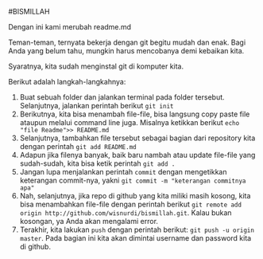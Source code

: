 #BISMILLAH

Dengan ini kami merubah readme.md

Teman-teman, ternyata bekerja dengan git begitu mudah dan enak. Bagi Anda yang belum tahu, mungkin harus mencobanya demi kebaikan kita.

Syaratnya, kita sudah menginstal git di komputer kita.

Berikut adalah langkah-langkahnya:

1. Buat sebuah folder dan jalankan terminal pada folder tersebut. Selanjutnya, jalankan perintah berikut `git init`
2. Berikutnya, kita bisa menambah file-file, bisa langsung copy paste file ataupun melalui command line juga. Misalnya ketikkan berikut `echo "file Readme">> README.md`
3. Selanjutnya, tambahkan file tersebut sebagai bagian dari repository kita dengan perintah `git add README.md`
4. Adapun jika filenya banyak, baik baru nambah atau update file-file yang sudah-sudah, kita bisa ketik perintah `git add .`
5. Jangan lupa menjalankan perintah `commit` dengan mengetikkan keterangan commit-nya, yakni `git commit -m "keterangan commitnya apa"`
6. Nah, selanjutnya, jika repo di github yang kita miliki masih kosong, kita bisa menambahkan file-file dengan perintah berikut `git remote add origin http://github.com/wisnurdi/bismillah.git`. Kalau bukan kosongan, ya Anda akan mengalami error.
7. Terakhir, kita lakukan `push` dengan perintah berikut: `git push -u origin master`. Pada bagian ini kita akan dimintai username dan password kita di github.